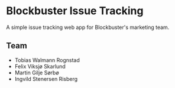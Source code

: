 # Blockbuster Issue Tracking
A simple issue tracking web app for Blockbuster's marketing team.

## Team
* Tobias Walmann Rognstad
* Felix Viksjø Skarlund
* Martin Gilje Sørbø
* Ingvild Stenersen Risberg
